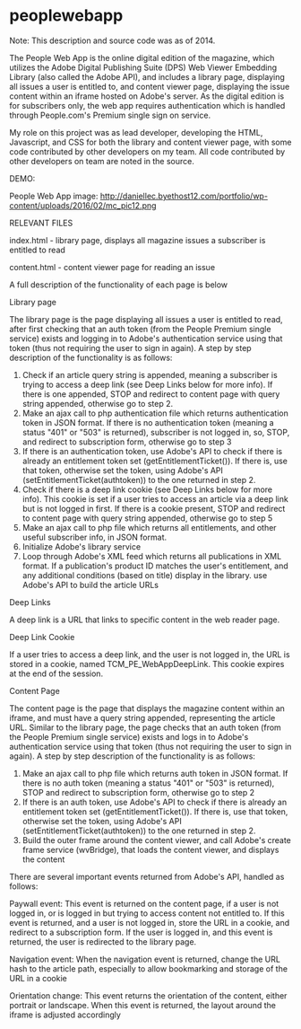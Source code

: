peoplewebapp
============
Note: This description and source code was as of 2014.  

The People Web App is the online digital edition of the magazine, which  utilizes
the Adobe Digital Publishing Suite (DPS) Web Viewer Embedding Library (also called the Adobe API), and includes a library page, displaying all issues a user is entitled to, and content viewer page, displaying the issue content within an iframe hosted on Adobe's server. As the digital edition is for subscribers only, the web app requires authentication which is handled through People.com's Premium single sign on service.

My role on this project was as lead developer, developing the HTML, Javascript, and CSS for both the library and content viewer page, with some code contributed by other developers on my team. All code contributed by other developers on team are noted in the source.

DEMO:

People Web App image: http://daniellec.byethost12.com/portfolio/wp-content/uploads/2016/02/mc_pic12.png

RELEVANT FILES

index.html - library page, displays all magazine issues a subscriber is entitled to read

content.html - content viewer page for reading an issue


A full description of the functionality of each page is below

Library page

The library page is the page displaying all issues a user is entitled to read, after first checking that an auth token (from the People Premium single service) exists and logging in to Adobe's authentication service using that token (thus not requiring the user to sign in again). A step by step description of the functionality is as follows:

1. Check if an article query string is appended, meaning a subscriber is trying to access a deep link (see Deep Links below for more info). If there is one appended, STOP and redirect to content page with query string appended, otherwise go to step 2.
2. Make an ajax call to php authentication file which returns authentication token in JSON format. If there is no authentication token (meaning a status "401" or "503" is returned), subscriber is not logged in, so, STOP, and redirect to subscription form, otherwise go to step 3
3. If there is an authentication token, use Adobe's API to check if there is already an entitlement token set (getEntitlementTicket()). If there is, use that token, otherwise set the token, using Adobe's API (setEntitlementTicket(authtoken)) to the one returned in step 2.
4. Check if there is a deep link cookie (see Deep Links below for more info). This cookie is set if a user tries to access an article via a deep link but is not logged in first. If there is a cookie present, STOP and redirect to content page with query string appended, otherwise go to step 5
5. Make an ajax call to php file which returns all entitlements, and other useful subscriber info, in JSON format.
6. Initialize Adobe's library service
7. Loop through Adobe's XML feed which returns all publications in XML format. If a publication's product ID matches the user's entitlement, and any additional conditions (based on title) display in the library. use Adobe's API to build the article URLs

Deep Links

A deep link is a URL that links to specific content in the web reader page. 

Deep Link Cookie

If a user tries to access a deep link, and the user is not logged in, the URL is stored in a cookie, named TCM_PE_WebAppDeepLink. This cookie expires at the end of the session.

Content Page

The content page is the page that displays the magazine content within an iframe, and must have a query string appended, representing the article URL. Similar to the library page, the page checks that an auth token (from the People Premium single service) exists and logs in to Adobe's authentication service using that token (thus not requiring the user to sign in again).  A step by step description of the functionality is as follows:

1. Make an ajax call to php file which returns auth token in JSON format. If there is no auth token (meaning a status "401" or "503" is returned), STOP and redirect to subscription form, otherwise go to step 2
2. If there is an auth token, use Adobe's API to check if there is already an entitlement token set (getEntitlementTicket()). If there is, use that token, otherwise set the token, using Adobe's API (setEntitlementTicket(authtoken)) to the one returned in step 2.
3. Build the outer frame around the content viewer, and call Adobe's create frame service (wvBridge), that loads the content viewer, and displays the content

There are several important events returned from Adobe's API, handled as follows:

Paywall event: This event is returned on the content page, if a user is not logged in, or is logged in but trying to access content not entitled to. If this event is returned, and a user is not logged in, store the URL in a cookie, and redirect to a subscription form. If the user is logged in, and this event is returned, the user is redirected to the library page.
 
Navigation event: When the navigation event is returned, change the URL hash to the article path, especially to allow bookmarking and storage of the URL in a cookie
 
Orientation change: This event returns the orientation of the content, either portrait or landscape.  When this event is returned, the layout around the iframe is adjusted accordingly 
